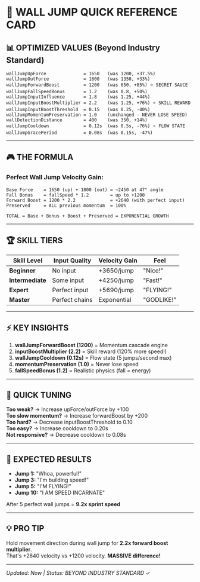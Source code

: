 # 🎯 WALL JUMP QUICK REFERENCE CARD

## 📊 OPTIMIZED VALUES (Beyond Industry Standard)

```
wallJumpUpForce              = 1650   (was 1200, +37.5%)
wallJumpOutForce             = 1800   (was 1350, +33%)
wallJumpForwardBoost         = 1200   (was 650, +85%) ⭐ SECRET SAUCE
wallJumpFallSpeedBonus       = 1.2    (was 0.8, +50%)
wallJumpInputInfluence       = 1.8    (was 1.25, +44%)
wallJumpInputBoostMultiplier = 2.2    (was 1.25, +76%) ⭐ SKILL REWARD
wallJumpInputBoostThreshold  = 0.15   (was 0.25, -40%)
wallJumpMomentumPreservation = 1.0    (unchanged - NEVER LOSE SPEED)
wallDetectionDistance        = 400    (was 350, +14%)
wallJumpCooldown             = 0.12s  (was 0.5s, -76%) ⭐ FLOW STATE
wallJumpGracePeriod          = 0.08s  (was 0.15s, -47%)
```

---

## 🎮 THE FORMULA

### **Perfect Wall Jump Velocity Gain:**
```
Base Force    = 1650 (up) + 1800 (out) = ~2450 at 47° angle
Fall Bonus    = fallSpeed * 1.2        = up to +1200
Forward Boost = 1200 * 2.2             = +2640 (with perfect input)
Preserved     = ALL previous momentum  = 100%

TOTAL = Base + Bonus + Boost + Preserved = EXPONENTIAL GROWTH
```

---

## 🏆 SKILL TIERS

| Skill Level | Input Quality | Velocity Gain | Feel |
|-------------|---------------|---------------|------|
| **Beginner** | No input | +3650/jump | "Nice!" |
| **Intermediate** | Some input | +4250/jump | "Fast!" |
| **Expert** | Perfect input | +5690/jump | "FLYING!" |
| **Master** | Perfect chains | Exponential | "GODLIKE!" |

---

## ⚡ KEY INSIGHTS

1. **wallJumpForwardBoost (1200)** = Momentum cascade engine
2. **inputBoostMultiplier (2.2)** = Skill reward (120% more speed!)
3. **wallJumpCooldown (0.12s)** = Flow state (5 jumps/second max)
4. **momentumPreservation (1.0)** = Never lose speed
5. **fallSpeedBonus (1.2)** = Realistic physics (fall = energy)

---

## 🔧 QUICK TUNING

**Too weak?** → Increase upForce/outForce by +100  
**Too slow momentum?** → Increase forwardBoost by +200  
**Too hard?** → Decrease inputBoostThreshold to 0.10  
**Too easy?** → Increase cooldown to 0.20s  
**Not responsive?** → Decrease cooldown to 0.08s  

---

## 🎯 EXPECTED RESULTS

- **Jump 1:** "Whoa, powerful!"
- **Jump 3:** "I'm building speed!"
- **Jump 5:** "I'M FLYING!"
- **Jump 10:** "I AM SPEED INCARNATE"

After 5 perfect wall jumps = **9.2x sprint speed**

---

## 💡 PRO TIP

Hold movement direction during wall jump for **2.2x forward boost multiplier**.  
That's +2640 velocity vs +1200 velocity. **MASSIVE difference!**

---

*Updated: Now | Status: BEYOND INDUSTRY STANDARD ✓*
